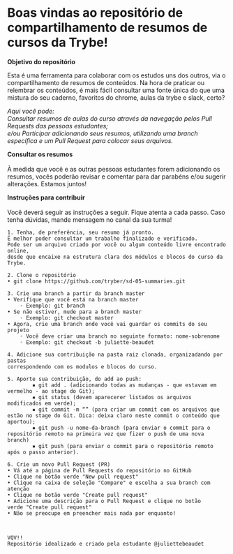 # Boas vindas ao repositório de compartilhamento de resumos de cursos da Trybe!


<strong>Objetivo do repositório</strong>

Esta é uma ferramenta para colaborar com os estudos uns dos outros, via o compartilhamento de resumos de conteúdos. Na hora de praticar ou relembrar os conteúdos, é mais fácil consultar uma fonte única do que uma mistura do seu caderno, favoritos do chrome, aulas da trybe e slack, certo?

<em>Aqui você pode:
<br>Consultar resumos de aulas do curso através da navegação pelos <em>Pull Requests</em> das pessoas estudantes; <br>e/ou
Participar adicionando seus resumos, utilizando uma branch específica e um Pull Request para colocar seus arquivos.</em><br>

<strong>Consultar os resumos</strong><br><br>
À medida que você e as outras pessoas estudantes forem adicionando os resumos, vocês poderão revisar e comentar para dar parabéns e/ou sugerir alterações.
Estamos juntos!

<strong>Instruções para contribuir</strong><br><br>
Você deverá seguir as instruções a seguir. Fique atenta a cada passo. Caso tenha dúvidas, mande mensagem no canal da sua turma!


    1. Tenha, de preferência, seu resumo já pronto.
    É melhor poder consultar um trabalho finalizado e verificado.
    Pode ser um arquivo criado por você ou algum conteúdo livre encontrado online,
    desde que encaixe na estrutura clara dos módulos e blocos do curso da Trybe.

    2. Clone o repositório
    • git clone https://github.com/tryber/sd-05-summaries.git 
    
    3. Crie uma branch a partir da branch master
    • Verifique que você está na branch master
        ◦ Exemplo: git branch
    • Se não estiver, mude para a branch master
        ◦ Exemplo: git checkout master
    • Agora, crie uma branch onde você vai guardar os commits do seu projeto
        ◦ Você deve criar uma branch no seguinte formato: nome-sobrenome
        ◦ Exemplo: git checkout -b juliette-beaudet
        
    4. Adicione sua contribuição na pasta raiz clonada, organizadando por pastas
    correspondendo com os modulos e blocos do curso.
    
    5. Aporte sua contribuição, do add ao push:
            ▪ git add . (adicionando todas as mudanças - que estavam em vermelho - ao stage do Git);
            ▪ git status (devem aparecerer listados os arquivos modificados em verde);
            ▪ git commit -m “” (para criar um commit com os arquivos que estão no stage do Git. Dica: deixa claro neste commit o conteúdo que aportou);
            ▪ git push -u nome-da-branch (para enviar o commit para o repositório remoto na primeira vez que fizer o push de uma nova branch)
            ▪ git push (para enviar o commit para o repositório remoto após o passo anterior).
            
    6. Crie um novo Pull Request (PR)
    • Vá até a página de Pull Requests do repositório no GitHub 
    • Clique no botão verde "New pull request"
    • Clique na caixa de seleção "Compare" e escolha a sua branch com atenção
    • Clique no botão verde "Create pull request"
    • Adicione uma descrição para o Pull Request e clique no botão verde "Create pull request"
    • Não se preocupe em preencher mais nada por enquanto! 
    
    
    
    VQV!!
    Repositório idealizado e criado pela estudante @juliettebeaudet
    
    
 
